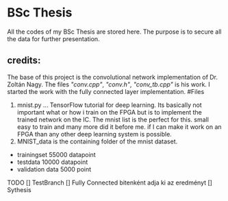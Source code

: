 # BSc Thesis
All the codes of my BSc Thesis are stored here. The purpose is to secure all the data for further presentation.
## credits:
The base of this project is the convolutional network implementation of Dr. Zoltán Nagy. The files *"conv.cpp"*, *"conv.h"*, *"conv_tb.cpp"* is his work.
I started the work with the fully connected layer implementation.
#Files
1. mnist.py
... TensorFlow tutorial for deep learning. Its basically not important what or how i train on the FPGA but is to implement the trained network on the IC. The mnist list is the perfect for this. small easy to train and many more did it before me. if I can make it work on an FPGA than any other deep learning system is possible.
2. MNIST_data is the containing folder of the mnist dataset.
* trainingset 55000 datapoint
* testdata 10000 datapoint
* validation data 5000 point

TODO
[] TestBranch
[] Fully Connected bitenként adja ki az eredményt
[] Sythesis
